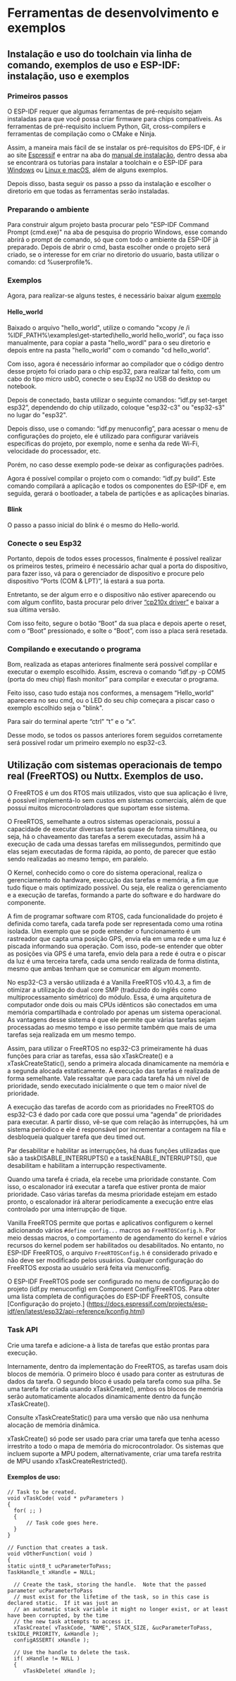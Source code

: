 # Ferramentas de desenvolvimento e exemplos

## Instalação e uso do toolchain via linha de comando, exemplos de uso e ESP-IDF: instalação, uso e exemplos

### Primeiros passos

O ESP-IDF requer que algumas ferramentas de pré-requisito sejam instaladas para que você possa criar firmware para chips compatíveis. As ferramentas de pré-requisito incluem Python, Git, cross-compilers e ferramentas de compilação como o CMake e Ninja. 

Assim, a maneira mais fácil de se instalar os pré-requisitos do EPS-IDF, é ir ao site [Espressif](https://docs.espressif.com/projects/esp-idf/en/latest/esp32/index.html) e entrar na aba do [manual de instalação](https://docs.espressif.com/projects/esp-idf/en/latest/esp32/get-started/index.html#manual-installation), dentro dessa aba se encontrará os tutorias para instalar a toolchain e o ESP-IDF para [Windows](https://docs.espressif.com/projects/esp-idf/en/latest/esp32/get-started/windows-setup.html) ou [Linux e macOS](https://docs.espressif.com/projects/esp-idf/en/latest/esp32/get-started/linux-macos-setup.html), além de alguns exemplos. 

Depois disso, basta seguir os passo a psso da instalação e escolher o diretorio em que todas as ferramentas serão instaladas.

### Preparando o ambiente

Para construir algum projeto basta procurar pelo "ESP-IDF Command Prompt (cmd.exe)" na aba de pesquisa do proprio Windows, esse comando abrirá o prompt de comando, só  que com todo o ambiente da ESP-IDF já preparado. Depois de abrir o cmd, basta escolher onde o projeto será criado, se o interesse for em criar no diretorio do usuario,  basta utilizar o comando: cd %userprofile%.

### Exemplos

Agora, para realizar-se alguns testes, é necessário baixar algum [exemplo](https://github.com/espressif/esp-idf/tree/01d014c42def8d0c19e1ce55c07de6761e092ffa/examples/get-started) 
  
#### Hello_world

Baixado o arquivo "hello_world", utilize o comando "xcopy /e /i %IDF_PATH%\examples\get-started\hello_world hello_world", ou faça isso manualmente, para copiar a pasta "hello_wordl" para o seu diretorio e depois entre na pasta "hello_world" com o comando "cd hello_world". 

Com isso, agora é necessário informar ao compilador que o código dentro desse projeto foi criado para o chip esp32, para realizar tal feito, com um cabo do tipo micro usbO, conecte o seu Esp32 no USB do desktop ou notebook.

Depois de conectado, basta utilizar o seguinte comandos: “idf.py set-target esp32”, dependendo do chip utilizado, coloque "esp32-c3" ou "esp32-s3" no lugar do "esp32". 

Depois disso, use o comando: “idf.py menuconfig”, para acessar o menu de configurações do projeto, ele é utilizado para configurar variáveis específicas do projeto, por exemplo, nome e senha da rede Wi-Fi, velocidade do processador, etc.

Porém, no caso desse exemplo pode-se deixar as configurações padrões. 

Agora é possível compilar o projeto com o comando: “idf.py build”. Este comando compilará a aplicação e todos os componentes do ESP-IDF e, em seguida, gerará o bootloader, a tabela de partições e as aplicações binarias.

#### Blink

O passo a passo inicial do blink é o mesmo do Hello-world. 

### Conecte o seu Esp32

Portanto, depois de todos esses processos, finalmente é possível realizar os primeiros testes, primeiro é necessário achar qual a porta do dispositivo, para fazer isso, vá para o gerenciador de dispositivo e procure pelo dispositivo “Ports (COM & LPT)”, lá estará a sua porta. 

Entretanto, se der algum erro e o dispositivo não estiver aparecendo ou com algum conflito, basta procurar  pelo driver [“cp210x driver”](https://www.driverguide.com/driver/detail.php?driverid=2000471) e baixar a sua última versão.

Com isso feito, segure o botão “Boot” da sua placa e depois aperte o reset, com o “Boot” pressionado, e solte o “Boot”, com isso a placa será resetada.

### Compilando e executando o programa

Bom, realizada as etapas anteriores finalmente será possivel complilar e executar o exemplo escolhido. Assim, escreva o comando “idf.py -p COM5 (porta do meu chip) flash monitor” para compilar e executar o programa.

Feito isso, caso tudo estaja nos conformes, a mensagem “Hello_world” aparecera no seu cmd, ou o LED do seu chip começara a piscar caso o exemplo escolhido seja o "blink".

Para sair do terminal aperte “ctrl” “t” e o “x”.

Desse modo, se todos os passos anteriores forem seguidos corretamente será possivel rodar um primeiro exemplo no esp32-c3.

## Utilização com sistemas operacionais de tempo real (FreeRTOS) ou Nuttx. Exemplos de uso.

O FreeRTOS é um dos RTOS mais utilizados, visto que sua aplicação é livre, é possível implementá-lo sem custos em sistemas comerciais, além de que possui muitos microcontroladores que suportam esse sistema.
  
O FreeRTOS, semelhante a outros sistemas operacionais, possui a capacidade de executar diversas tarefas quase de forma simultânea, ou seja, há o chaveamento das tarefas a serem executadas, assim há a execução de cada uma dessas tarefas em milissegundos, permitindo que elas sejam executadas de forma rápida, ao ponto, de parecer que estão sendo realizadas ao mesmo tempo, em paralelo.
  
O Kernel, conhecido como o core do sistema operacional, realiza o gerenciamento do hardware, execução das tarefas e memória, a fim que tudo fique o mais optimizado possível. Ou seja, ele realiza o gerenciamento e a execução de tarefas, formando a parte do software e do hardware do componente. 

A fim de programar software com RTOS, cada funcionalidade do projeto é definida como tarefa, cada tarefa pode ser representada como uma rotina isolada. Um exemplo que se pode entender o funcionamento é um rastreador que capta uma posição GPS, envia ela em uma rede e uma luz é piscada informando sua operação. Com isso, pode-se entender que obter as posições via GPS é uma tarefa, envio dela para a rede é outra e o piscar da luz é uma terceira tarefa, cada uma sendo realizada de forma distinta, mesmo que ambas tenham que se comunicar em algum momento. 
  
No esp32-C3 a versão utilizada é a Vanilla FreeRTOS v10.4.3, a fim de otimizar a utilização do dual core SMP (traduzido do inglês como multiprocessamento simétrico) do módulo. Essa, é uma arquitetura de computador onde dois ou mais CPUs idênticos são conectados em uma memória compartilhada e controlado por apenas um sistema operacional. As vantagens desse sistema é que ele permite que várias tarefas sejam processadas ao mesmo tempo e isso permite também que mais de uma tarefas seja realizada em um mesmo tempo. 
  
Assim, para utilizar o FreeRTOS no esp32-C3 primeiramente há duas funções para criar as tarefas, essa são xTaskCreate() e a xTaskCreateStatic(), sendo a primeira alocada dinamicamente na memória e a segunda alocada estaticamente. A execução das tarefas é realizada de forma semelhante. Vale ressaltar que para cada tarefa há um nível de prioridade, sendo executado inicialmente o que tem o maior nível de prioridade. 
  
A execução das tarefas de acordo com as prioridades no FreeRTOS do esp32-C3 é dado por cada core que possui uma “agenda” de prioridades para executar. A partir disso, vê-se que com relação às interrupções, há um sistema periódico e ele é responsável por incrementar a contagem na fila e desbloqueia qualquer tarefa que deu timed out.
  
Par desabilitar e habilitar as interrupções, há duas funções utilizadas que são a taskDISABLE_INTERRUPTS() e a taskENABLE_INTERRUPTS(), que desabilitam e habilitam a interrupção respectivamente.
  
Quando uma tarefa é criada, ela recebe uma prioridade constante. Com isso, o escalonador irá executar a tarefa que estiver pronta de maior prioridade. Caso várias tarefas da mesma prioridade estejam em estado pronto, o escalonador irá alterar periodicamente a execução entre elas controlado por uma interrupção de tique.
  
Vanilla FreeRTOS permite que portas e aplicativos configurem o kernel adicionando vários ``#define config...`` macros ao ``FreeRTOSConfig.h``. Por meio dessas macros, o comportamento de agendamento do kernel e vários recursos do kernel podem ser habilitados ou desabilitados. No entanto, no ESP-IDF FreeRTOS, o arquivo ``FreeRTOSConfig.h`` é considerado privado e não deve ser modificado pelos usuários. Qualquer configuração do FreeRTOS exposta ao usuário será feita via menuconfig.
  
O ESP-IDF FreeRTOS pode ser configurado no menu de configuração do projeto (idf.py menuconfig) em Component Config/FreeRTOS. Para obter uma lista completa de configurações do ESP-IDF FreeRTOS, consulte [Configuração do projeto.] (https://docs.espressif.com/projects/esp-idf/en/latest/esp32/api-reference/kconfig.html)
  
### Task API

Crie uma tarefa e adicione-a à lista de tarefas que estão prontas para execução.
  
Internamente, dentro da implementação do FreeRTOS, as tarefas usam dois blocos de memória. O primeiro bloco é usado para conter as estruturas de dados da tarefa. O segundo bloco é usado pela tarefa como sua pilha. Se uma tarefa for criada usando xTaskCreate(), ambos os blocos de memória serão automaticamente alocados dinamicamente dentro da função xTaskCreate().
  
Consulte xTaskCreateStatic() para uma versão que não usa nenhuma alocação de memória dinâmica.
  
xTaskCreate() só pode ser usado para criar uma tarefa que tenha acesso irrestrito a todo o mapa de memória do microcontrolador. Os sistemas que incluem suporte a MPU podem, alternativamente, criar uma tarefa restrita de MPU usando xTaskCreateRestricted().
  
#### Exemplos de uso: 

```
// Task to be created.
void vTaskCode( void * pvParameters )
{
  for( ;; )
  {
      // Task code goes here.
  }
}

// Function that creates a task.
void vOtherFunction( void )
{
static uint8_t ucParameterToPass;
TaskHandle_t xHandle = NULL;

  // Create the task, storing the handle.  Note that the passed parameter ucParameterToPass
  // must exist for the lifetime of the task, so in this case is declared static.  If it was just an
  // an automatic stack variable it might no longer exist, or at least have been corrupted, by the time
  // the new task attempts to access it.
  xTaskCreate( vTaskCode, "NAME", STACK_SIZE, &ucParameterToPass, tskIDLE_PRIORITY, &xHandle );
  configASSERT( xHandle );

  // Use the handle to delete the task.
  if( xHandle != NULL )
  {
     vTaskDelete( xHandle );
```


